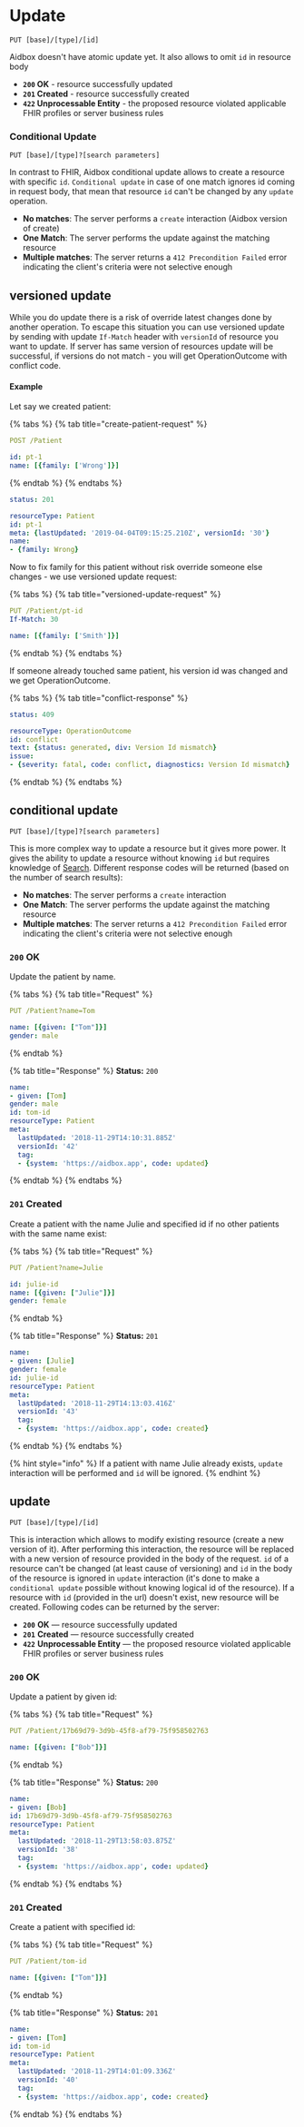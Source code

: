 # Update

```http
PUT [base]/[type]/[id]
```

Aidbox doesn't have atomic update yet. It also allows to omit `id` in resource body

* **`200` OK** - resource successfully updated
* **`201` Created** - resource successfully created
* **`422` Unprocessable Entity** - the proposed resource violated applicable FHIR profiles or server business rules



### Conditional Update

```
PUT [base]/[type]?[search parameters]
```

In contrast to FHIR, Aidbox conditional update allows to create a resource with specific `id`. `Conditional update` in case of one match ignores id coming in request body, that mean that resource `id` can't be changed by any `update` operation.

* **No matches**: The server performs a `create` interaction \(Aidbox version of create\)
* **One Match**: The server performs the update against the matching resource
* **Multiple matches**: The server returns a `412 Precondition Failed` error indicating the client's criteria were not selective enough

## **versioned update**

While you do update there is a risk of  override latest changes done by another operation. To escape this situation you can use versioned update by sending with update `If-Match` header with `versionId` of resource you want to update. If server has same version of resources update will be successful, if versions do not match - you will get OperationOutcome with conflict code.

#### Example

Let say we created patient:

{% tabs %}
{% tab title="create-patient-request" %}
```yaml
POST /Patient

id: pt-1
name: [{family: ['Wrong']}]
```
{% endtab %}
{% endtabs %}

```yaml
status: 201

resourceType: Patient
id: pt-1
meta: {lastUpdated: '2019-04-04T09:15:25.210Z', versionId: '30'}
name:
- {family: Wrong}
```

Now to fix family for this patient without risk override someone else changes - we use versioned update request: 

{% tabs %}
{% tab title="versioned-update-request" %}
```yaml
PUT /Patient/pt-id
If-Match: 30

name: [{family: ['Smith']}]
```
{% endtab %}
{% endtabs %}

If someone already touched same patient, his version id was changed and we get OperationOutcome.

{% tabs %}
{% tab title="conflict-response" %}
```yaml
status: 409

resourceType: OperationOutcome
id: conflict
text: {status: generated, div: Version Id mismatch}
issue:
- {severity: fatal, code: conflict, diagnostics: Version Id mismatch}
```
{% endtab %}
{% endtabs %}

## conditional update

```text
PUT [base]/[type]?[search parameters]
```

This is more complex way to update a resource but it gives more power. It gives the ability to update a resource without knowing `id` but requires knowledge of [Search](../search-1/). Different response codes will be returned \(based on the number of search results\):

* **No matches**: The server performs a `create` interaction
* **One Match**: The server performs the update against the matching resource
* **Multiple matches**: The server returns a `412 Precondition Failed` error indicating the client's criteria were not selective enough

### `200` OK

Update the patient by name.

{% tabs %}
{% tab title="Request" %}
```yaml
PUT /Patient?name=Tom

name: [{given: ["Tom"]}]
gender: male
```
{% endtab %}

{% tab title="Response" %}
**Status:** `200`

```yaml
name:
- given: [Tom]
gender: male
id: tom-id
resourceType: Patient
meta:
  lastUpdated: '2018-11-29T14:10:31.885Z'
  versionId: '42'
  tag:
  - {system: 'https://aidbox.app', code: updated}
```
{% endtab %}
{% endtabs %}

### `201` Created

 Create a patient with the name Julie and specified id if no other patients with the same name exist:

{% tabs %}
{% tab title="Request" %}
```yaml
PUT /Patient?name=Julie

id: julie-id
name: [{given: ["Julie"]}]
gender: female
```
{% endtab %}

{% tab title="Response" %}
**Status:** `201`

```yaml
name:
- given: [Julie]
gender: female
id: julie-id
resourceType: Patient
meta:
  lastUpdated: '2018-11-29T14:13:03.416Z'
  versionId: '43'
  tag:
  - {system: 'https://aidbox.app', code: created}
```
{% endtab %}
{% endtabs %}

{% hint style="info" %}
If a patient with name Julie already exists, `update` interaction will be performed and `id` will be ignored.
{% endhint %}

## update

```text
PUT [base]/[type]/[id]
```

This is interaction which allows to modify existing resource \(create a new version of it\). After performing this interaction, the resource will be replaced with a new version of resource provided in the body of the request. `id` of a resource can't be changed \(at least cause of versioning\) and `id` in the body of the resource is ignored in `update` interaction \(it's done to make a `conditional update` possible without knowing logical id of the resource\). If a resource with `id` \(provided in the url\) doesn't exist, new resource will be created. Following codes can be returned by the server:

* **`200`** **OK** — resource successfully updated
* **`201`** **Created** — resource successfully created
* **`422`** **Unprocessable Entity** — the proposed resource violated applicable FHIR profiles or server business rules

### **`200`** OK

Update a patient by given id:

{% tabs %}
{% tab title="Request" %}
```yaml
PUT /Patient/17b69d79-3d9b-45f8-af79-75f958502763

name: [{given: ["Bob"]}]
```
{% endtab %}

{% tab title="Response" %}
**Status:** `200`

```yaml
name:
- given: [Bob]
id: 17b69d79-3d9b-45f8-af79-75f958502763
resourceType: Patient
meta:
  lastUpdated: '2018-11-29T13:58:03.875Z'
  versionId: '38'
  tag:
  - {system: 'https://aidbox.app', code: updated}
```
{% endtab %}
{% endtabs %}

### `201` Created

Create a patient with specified id:

{% tabs %}
{% tab title="Request" %}
```yaml
PUT /Patient/tom-id

name: [{given: ["Tom"]}]
```
{% endtab %}

{% tab title="Response" %}
**Status:** `201`

```yaml
name:
- given: [Tom]
id: tom-id
resourceType: Patient
meta:
  lastUpdated: '2018-11-29T14:01:09.336Z'
  versionId: '40'
  tag:
  - {system: 'https://aidbox.app', code: created}
```
{% endtab %}
{% endtabs %}

## 

